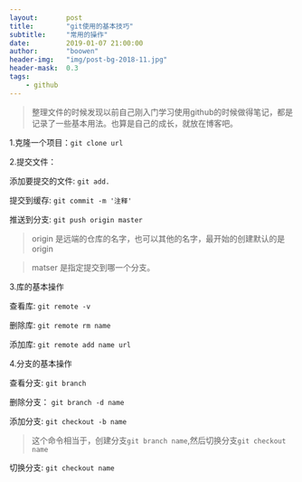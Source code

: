 ```yaml
---
layout:       post
title:        "git使用的基本技巧"
subtitle:     "常用的操作"
date:         2019-01-07 21:00:00
author:       "boowen"
header-img:   "img/post-bg-2018-11.jpg"
header-mask:  0.3
tags:
    - github
---
```

>整理文件的时候发现以前自己刚入门学习使用github的时候做得笔记，都是记录了一些基本用法。也算是自己的成长，就放在博客吧。

1.克隆一个项目：`git clone url`

2.提交文件：

添加要提交的文件: `git add. `

提交到缓存: `git commit -m '注释'`

推送到分支: `git push origin master`

>origin 是远端的仓库的名字，也可以其他的名字，最开始的创建默认的是origin

>matser 是指定提交到哪一个分支。


3.库的基本操作

查看库: `git remote -v`

删除库: `git remote rm name`

添加库: `git remote add name url`

4.分支的基本操作

查看分支: `git branch`

删除分支： `git branch -d name`

添加分支: `git checkout -b name`

 > 这个命令相当于，创建分支`git branch name`,然后切换分支`git checkout name`

切换分支: `git checkout name`


